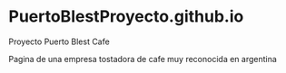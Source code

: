 # PuertoBlestProyecto.github.io
Proyecto Puerto Blest Cafe

Pagina de una empresa tostadora de cafe muy reconocida en argentina  
